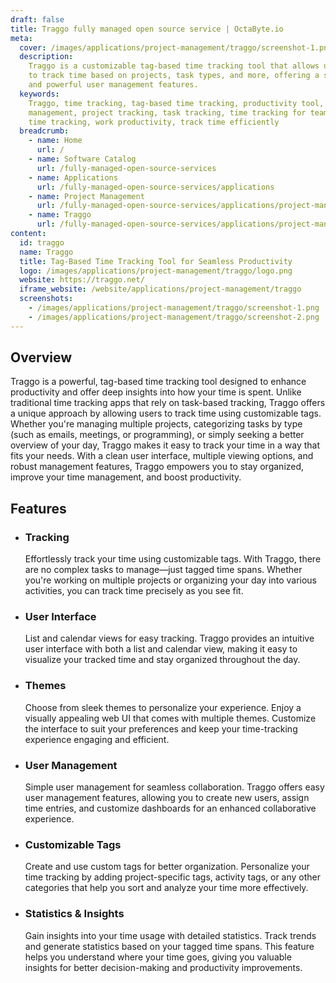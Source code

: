 ```yaml
---
draft: false
title: Traggo fully managed open source service | OctaByte.io
meta:
  cover: /images/applications/project-management/traggo/screenshot-1.png
  description:
    Traggo is a customizable tag-based time tracking tool that allows users
    to track time based on projects, task types, and more, offering a sleek interface
    and powerful user management features.
  keywords:
    Traggo, time tracking, tag-based time tracking, productivity tool, time
    management, project tracking, task tracking, time tracking for teams, customizable
    time tracking, work productivity, track time efficiently
  breadcrumb:
    - name: Home
      url: /
    - name: Software Catalog
      url: /fully-managed-open-source-services
    - name: Applications
      url: /fully-managed-open-source-services/applications
    - name: Project Management
      url: /fully-managed-open-source-services/applications/project-management
    - name: Traggo
      url: /fully-managed-open-source-services/applications/project-management/traggo
content:
  id: traggo
  name: Traggo
  title: Tag-Based Time Tracking Tool for Seamless Productivity
  logo: /images/applications/project-management/traggo/logo.png
  website: https://traggo.net/
  iframe_website: /website/applications/project-management/traggo
  screenshots:
    - /images/applications/project-management/traggo/screenshot-1.png
    - /images/applications/project-management/traggo/screenshot-2.png
---
```


## Overview

Traggo is a powerful, tag-based time tracking tool designed to enhance productivity and offer deep insights into how your time is spent. Unlike traditional time tracking apps that rely on task-based tracking, Traggo offers a unique approach by allowing users to track time using customizable tags. Whether you're managing multiple projects, categorizing tasks by type (such as emails, meetings, or programming), or simply seeking a better overview of your day, Traggo makes it easy to track your time in a way that fits your needs. With a clean user interface, multiple viewing options, and robust management features, Traggo empowers you to stay organized, improve your time management, and boost productivity.

## Features

- ### Tracking

  Effortlessly track your time using customizable tags. With Traggo, there are no complex tasks to manage—just tagged time spans. Whether you're working on multiple projects or organizing your day into various activities, you can track time precisely as you see fit.

- ### User Interface

  List and calendar views for easy tracking. Traggo provides an intuitive user interface with both a list and calendar view, making it easy to visualize your tracked time and stay organized throughout the day.

- ### Themes

  Choose from sleek themes to personalize your experience. Enjoy a visually appealing web UI that comes with multiple themes. Customize the interface to suit your preferences and keep your time-tracking experience engaging and efficient.

- ### User Management

  Simple user management for seamless collaboration. Traggo offers easy user management features, allowing you to create new users, assign time entries, and customize dashboards for an enhanced collaborative experience.

- ### Customizable Tags

  Create and use custom tags for better organization. Personalize your time tracking by adding project-specific tags, activity tags, or any other categories that help you sort and analyze your time more effectively.

- ### Statistics & Insights

  Gain insights into your time usage with detailed statistics. Track trends and generate statistics based on your tagged time spans. This feature helps you understand where your time goes, giving you valuable insights for better decision-making and productivity improvements.
